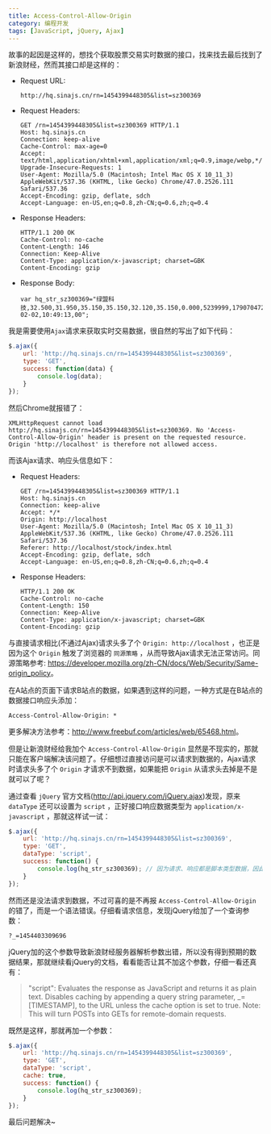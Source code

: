 ```yaml
---
title: Access-Control-Allow-Origin
category: 编程开发
tags: [JavaScript, jQuery, Ajax]
---
```


故事的起因是这样的，想找个获取股票交易实时数据的接口，找来找去最后找到了新浪财经，然而其接口却是这样的：

+ Request URL:

    ```
    http://hq.sinajs.cn/rn=1454399448305&list=sz300369
    ```

+ Request Headers:

    ```
    GET /rn=1454399448305&list=sz300369 HTTP/1.1
    Host: hq.sinajs.cn
    Connection: keep-alive
    Cache-Control: max-age=0
    Accept: text/html,application/xhtml+xml,application/xml;q=0.9,image/webp,*/*;q=0.8
    Upgrade-Insecure-Requests: 1
    User-Agent: Mozilla/5.0 (Macintosh; Intel Mac OS X 10_11_3) AppleWebKit/537.36 (KHTML, like Gecko) Chrome/47.0.2526.111 Safari/537.36
    Accept-Encoding: gzip, deflate, sdch
    Accept-Language: en-US,en;q=0.8,zh-CN;q=0.6,zh;q=0.4
    ```

+ Response Headers:

    ```
    HTTP/1.1 200 OK
    Cache-Control: no-cache
    Content-Length: 146
    Connection: Keep-Alive
    Content-Type: application/x-javascript; charset=GBK
    Content-Encoding: gzip
    ```

+ Response Body:

    ```
    var hq_str_sz300369="绿盟科技,32.500,31.950,35.150,35.150,32.120,35.150,0.000,5239999,179070472.050,3742815,35.150,300,35.140,500,35.080,200,35.010,500,35.000,0,0.000,0,0.000,0,0.000,0,0.000,0,0.000,2016-02-02,10:49:13,00";
    ```


我是需要使用`Ajax`请求来获取实时交易数据，很自然的写出了如下代码：

```javascript
$.ajax({
    url: 'http://hq.sinajs.cn/rn=1454399448305&list=sz300369',
    type: 'GET',
    success: function(data) {
        console.log(data);
    }
});
```

然后Chrome就报错了：

```
XMLHttpRequest cannot load http://hq.sinajs.cn/rn=1454399448305&list=sz300369. No 'Access-Control-Allow-Origin' header is present on the requested resource. Origin 'http://localhost' is therefore not allowed access.
```

而该Ajax请求、响应头信息如下：

+ Request Headers:

    ```
    GET /rn=1454399448305&list=sz300369 HTTP/1.1
    Host: hq.sinajs.cn
    Connection: keep-alive
    Accept: */*
    Origin: http://localhost
    User-Agent: Mozilla/5.0 (Macintosh; Intel Mac OS X 10_11_3) AppleWebKit/537.36 (KHTML, like Gecko) Chrome/47.0.2526.111 Safari/537.36
    Referer: http://localhost/stock/index.html
    Accept-Encoding: gzip, deflate, sdch
    Accept-Language: en-US,en;q=0.8,zh-CN;q=0.6,zh;q=0.4
    ```

+ Response Headers:

    ```
    HTTP/1.1 200 OK
    Cache-Control: no-cache
    Content-Length: 150
    Connection: Keep-Alive
    Content-Type: application/x-javascript; charset=GBK
    Content-Encoding: gzip
    ```

与直接请求相比(不通过Ajax)请求头多了个 `Origin: http://localhost` ，也正是因为这个 `Origin` 触发了浏览器的 `同源策略` ，从而导致Ajax请求无法正常访问。同源策略参考: <https://developer.mozilla.org/zh-CN/docs/Web/Security/Same-origin_policy>。

在A站点的页面下请求B站点的数据，如果遇到这样的问题，一种方式是在B站点的数据接口响应头添加：

```
Access-Control-Allow-Origin: *
```

更多解决方法参考：<http://www.freebuf.com/articles/web/65468.html>。

但是让新浪财经给我加个 `Access-Control-Allow-Origin` 显然是不现实的，那就只能在客户端解决该问题了。仔细想过直接访问是可以请求到数据的，Ajax请求时请求头多了个 `Origin` 才请求不到数据，如果能把 `Origin` 从请求头去掉是不是就可以了呢？

通过查看 `jQuery` 官方文档(<http://api.jquery.com/jQuery.ajax>)发现，原来 `dataType` 还可以设置为 `script` ，正好接口响应数据类型为 `application/x-javascript` ，那就这样试一试：

```javascript
$.ajax({
    url: 'http://hq.sinajs.cn/rn=1454399448305&list=sz300369',
    type: 'GET',
    dataType: 'script',
    success: function() {
        console.log(hq_str_sz300369); // 因为请求、响应都是脚本类型数据，因此可以直接使用响应结果中的变量。
    }
});
```

然而还是没法请求到数据，不过可喜的是不再报 `Access-Control-Allow-Origin` 的错了，而是一个语法错误。仔细看请求信息，发现jQuery给加了一个查询参数：

```
?_=1454403309696
```

jQuery加的这个参数导致新浪财经服务器解析参数出错，所以没有得到预期的数据结果，那就继续看jQuery的文档，看看能否让其不加这个参数，仔细一看还真有：
> "script": Evaluates the response as JavaScript and returns it as plain text. Disables caching by appending a query string parameter, _=[TIMESTAMP], to the URL unless the cache option is set to true. Note: This will turn POSTs into GETs for remote-domain requests.

既然是这样，那就再加一个参数：

```javascript
$.ajax({
    url: 'http://hq.sinajs.cn/rn=1454399448305&list=sz300369',
    type: 'GET',
    dataType: 'script',
    cache: true,
    success: function() {
        console.log(hq_str_sz300369);
    }
});
```

最后问题解决~
